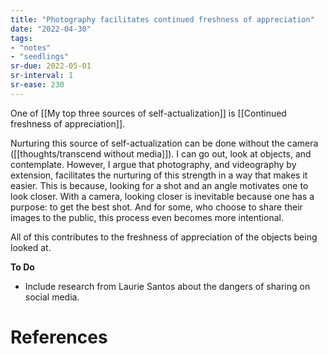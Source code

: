 ```yaml
---
title: "Photography facilitates continued freshness of appreciation"
date: "2022-04-30"
tags:
- "notes"
- "seedlings"
sr-due: 2022-05-01
sr-interval: 1
sr-ease: 230
---
```


One of [[My top three sources of self-actualization]] is [[Continued freshness of appreciation]].

Nurturing this source of self-actualization can be done without the camera ([[thoughts/transcend without media]]). I can go out, look at objects, and contemplate. However, I argue that photography, and videography by extension, facilitates the nurturing of this strength in a way that makes it easier. This is because, looking for a shot and an angle motivates one to look closer. With a camera, looking closer is inevitable because one has a purpose: to get the best shot. And for some, who choose to share their images to the public, this process even becomes more intentional.

All of this contributes to the freshness of appreciation of the objects being looked at.

**To Do**
- Include research from Laurie Santos about the dangers of sharing on social media.

# References
